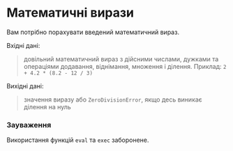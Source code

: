 # Математичні вирази

Вам потрібно порахувати введений математичний вираз.

Вхідні дані: 
> довільний математичний вираз з дійсними числами, дужками та операціями 
> додавання, віднімання, множення і ділення. Приклад:
```2 + 4.2 * (8.2 - 12 / 3)```

Вихідні дані: 
> значення виразу або `ZeroDivisionError`, якщо десь виникає ділення на нуль


### Зауваження
Використання функцій `eval` та `exec` заборонене.